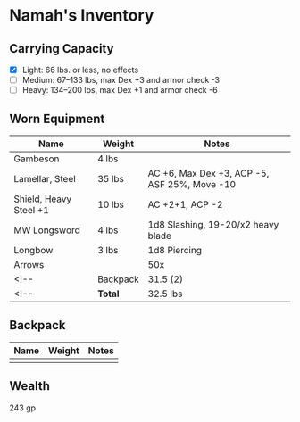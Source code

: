 # Namah's Inventory 
## Carrying Capacity
 - [x] Light: 66 lbs. or less, no effects
 - [ ] Medium: 67–133 lbs, max Dex +3 and armor check -3
 - [ ] Heavy: 134–200 lbs, max Dex +1 and armor check -6
## Worn Equipment
|	Name								|	Weight	|	Notes		|
|-----------------------------|-----------|-----------|
|	Gambeson							|	4 lbs 	|
|	Lamellar, Steel				|	35 lbs 	| AC +6, Max Dex +3, ACP -5, ASF 25%, Move -10
|	Shield, Heavy Steel +1		|	10 lbs	| AC +2+1, ACP -2 
|	MW Longsword					|	4 lbs		| 1d8 Slashing, 19-20/x2 heavy blade
|	Longbow							|	3 lbs		| 1d8 Piercing
|	Arrows							|				| 50x
<!-- |	Backpack							|	31.5 (2)	|	 -->
<!-- |	**Total**						|	32.5 lbs	| -->

## Backpack
|	Name								|	Weight	|	Notes		|
|-----------------------------|-----------|-----------|
|										|				|				|

## Wealth
243 gp